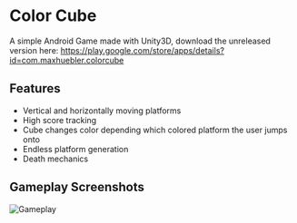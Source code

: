 # Color Cube
A simple Android Game made with Unity3D, download the unreleased version here: 
https://play.google.com/store/apps/details?id=com.maxhuebler.colorcube

## Features
* Vertical and horizontally moving platforms
* High score tracking
* Cube changes color depending which colored platform the user jumps onto
* Endless platform generation
* Death mechanics

## Gameplay Screenshots

![Gameplay](https://lh3.googleusercontent.com/Olj8_R58VXTVe_NGEgKmBaitlLxrrpddMcnO2Shu0MWyxlxeT1lNRl25SwOTNP0HeSPH=w1280-h842-rw)
